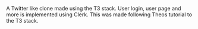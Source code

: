 A Twitter like clone made using the T3 stack. User login, user page and more is implemented using Clerk. This was made following Theos tutorial to the T3 stack.
